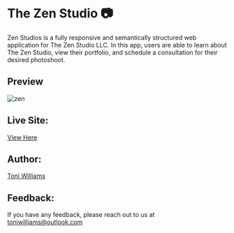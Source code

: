 # The Zen Studio 📷 


Zen Studios is a fully responsive and semantically structured web application for The Zen Studio LLC. In this app, users are able to learn about The Zen Studio, view their portfolio, and schedule a consultation for their desired photoshoot.

## Preview
![zen](https://user-images.githubusercontent.com/100317017/180869418-a29093f0-c45f-42d4-b44b-6029f02cb01f.jpg)

## Live Site:
[View Here](https://thezenstudio.netlify.app/)
 

## Author:
[Toni Williams](https://toniwilliams.netlify.app)

## Feedback:

If you have any feedback, please reach out to us at toniwilliams@outlook.com
